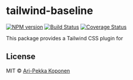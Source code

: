 # tailwind-baseline

[![NPM version](https://img.shields.io/npm/v/tailwind-baseline.svg?style=flat-square)](https://npmjs.org/package/tailwind-baseline)
[![Build Status](https://img.shields.io/travis/apkoponen/tailwind-baseline/master.svg?style=flat-square)](https://travis-ci.com/github/apkoponen/tailwind-baseline) [![Coverage Status](https://img.shields.io/codecov/c/github/apkoponen/tailwind-baseline/master.svg?style=flat-square)](https://codecov.io/gh/apkoponen/tailwind-baseline/branch/master)

This package provides a Tailwind CSS plugin for

## License

MIT © [Ari-Pekka Koponen](https://github.com/apkoponen)
